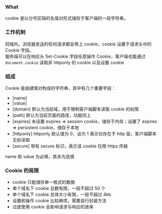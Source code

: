 ### What
cookie 是以分号区隔的名值对形式储存于客户端的一段字符串。

### 工作机制
同域内，浏览器发送的任何请求都会带上 cookie，cookie 设置于请求头中的 Cookie 字段。<br>
服务端可以在响应头 Set-Cookie 字段任意操作 Cookie，客户端也能通过 `document.cookie` 读取非 httponly 的 cookie 以及设置 cookie

### 组成
Cookie 是由键值对构成的字符串，其中有几个重要字段：
- [name]
- [value]
- [domain] 默认为当前域，用于限制客户端脚本读取 cookie 的权限
- [path] 默认为当前页面的路径，功能同上
- [expires] 未设置 expires => session cookie，储存于内存；设置了 expires => persistent cookie，储存于本地
- [httponly] httponly 默认值为 0，设为 1 表示仅存在于 http 层，客户端脚本无权读取
- [secure] 带有 secure 标识，表示该 cookie 仅用 https 传输

name 和 value 为必填，其余为选填

### Cookie 的局限
- cookie 只能储存单一格式的数据
- 单个域名下 cookie 总数有限，一般不超过 50 个
- 单个域名下 cookie 总体大小有限，一般不超过 4kb
- 设置和操作 cookie 比较麻烦，需要自行封装方法
- 过度使用 cookie 会影响请求与响应的效率


